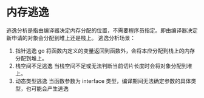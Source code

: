 # 内存逃逸

逃逸分析是指由编译器决定内存分配的位置，不需要程序员指定。即由编译器决定新申请的对象会分配到堆上还是栈上。
逃逸分析场景：
1. 指针逃逸
go 将函数内定义的变量返回到函数外，会将本应分配到栈上的内存分配到堆上。
2. 栈空间不足逃逸
当栈空间不足或无法判断当前切片长度时会将对象分配到堆上。
3. 动态类型逃逸
当函数参数为 interface 类型，编译期间无法确定参数的具体类型，也可能会产生逃逸